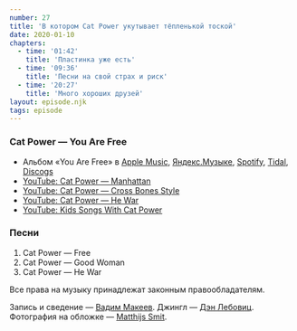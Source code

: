 ```yaml
---
number: 27
title: 'В котором Cat Power укутывает тёпленькой тоской'
date: 2020-01-10
chapters:
  - time: '01:42'
    title: 'Пластинка уже есть'
  - time: '09:36'
    title: 'Песни на свой страх и риск'
  - time: '20:27'
    title: 'Много хороших друзей'
layout: episode.njk
tags: episode
---
```


### Cat Power — You Are Free

- Альбом «You Are Free» в
  [Apple Music](https://music.apple.com/album/1023398126),
  [Яндекс.Музыке](https://music.yandex.ru/album/2899920),
  [Spotify](https://open.spotify.com/album/38CsAH6IM7fKMN0XnZReR6),
  [Tidal](https://tidal.com/browse/album/49793790),
  [Discogs](https://www.discogs.com/master/36181)
- [YouTube: Cat Power — Manhattan](https://youtu.be/ybjpIt9oPuo)
- [YouTube: Cat Power — Cross Bones Style](https://youtu.be/aW2PcOyAWwM)
- [YouTube: Cat Power — He War](https://youtu.be/BMxjaye7tNY)
- [YouTube: Kids Songs With Cat Power](https://youtu.be/ubigmaH2AOE)

### Песни

1. Cat Power — Free
2. Cat Power — Good Woman
3. Cat Power — He War

Все права на музыку принадлежат законным правообладателям.

Запись и сведение — [Вадим Макеев](https://twitter.com/pepelsbey).
Джингл — [Дэн Лебовиц](https://www.youtube.com/channel/UC38A5qHrlc_Zgua7vL4b96w).
Фотография на обложке — [Matthijs Smit](https://unsplash.com/photos/N-VDzD5z71E).
